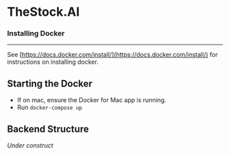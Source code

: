 # TheStock.AI

### Installing Docker

---

See [https://docs.docker.com/install/](https://docs.docker.com/install/) for instructions on installing docker.

## Starting the Docker

* If on mac, ensure the Docker for Mac app is running.
* Run `docker-compose up`

## Backend Structure

*Under construct*
